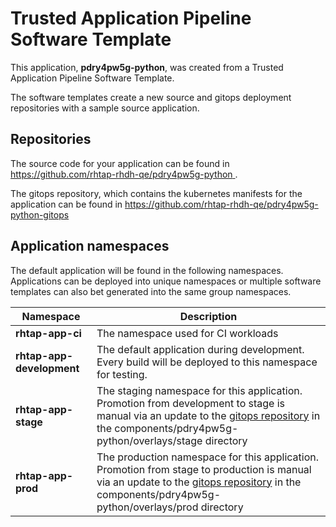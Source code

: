 # Trusted Application Pipeline Software Template

This application, **pdry4pw5g-python**, was created from a Trusted Application Pipeline Software Template.

The software templates create a new source and gitops deployment repositories with a sample source application. 

## Repositories

The source code for your application can be found in [https://github.com/rhtap-rhdh-qe/pdry4pw5g-python ](https://github.com/rhtap-rhdh-qe/pdry4pw5g-python ).
 
The gitops repository, which contains the kubernetes manifests for the application can be found in 
[https://github.com/rhtap-rhdh-qe/pdry4pw5g-python-gitops ](https://github.com/rhtap-rhdh-qe/pdry4pw5g-python-gitops ) 

## Application namespaces 

The default application will be found in the following namespaces. Applications can be deployed into unique namespaces or multiple software templates can also bet generated into the same group namespaces.  

|  Namespace   |  Description   |  
| -------- | -------- |
| **rhtap-app-ci** | The namespace used for CI workloads |
| **rhtap-app-development** | The default application during development. Every build will be deployed to this namespace for testing. |
| **rhtap-app-stage** | The staging namespace for this application. Promotion from development to stage is manual via an update to the [gitops repository](https://github.com/rhtap-rhdh-qe/pdry4pw5g-python-gitops ) in the components/pdry4pw5g-python/overlays/stage directory |
| **rhtap-app-prod** | The production namespace for this application. Promotion from stage to production is manual via an update to the [gitops repository](https://github.com/rhtap-rhdh-qe/pdry4pw5g-python-gitops ) in the components/pdry4pw5g-python/overlays/prod directory |